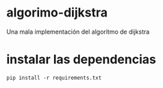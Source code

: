 # algorimo-dijkstra
Una mala implementación del algoritmo de dijkstra

# instalar las dependencias
```shell
pip install -r requirements.txt
```

